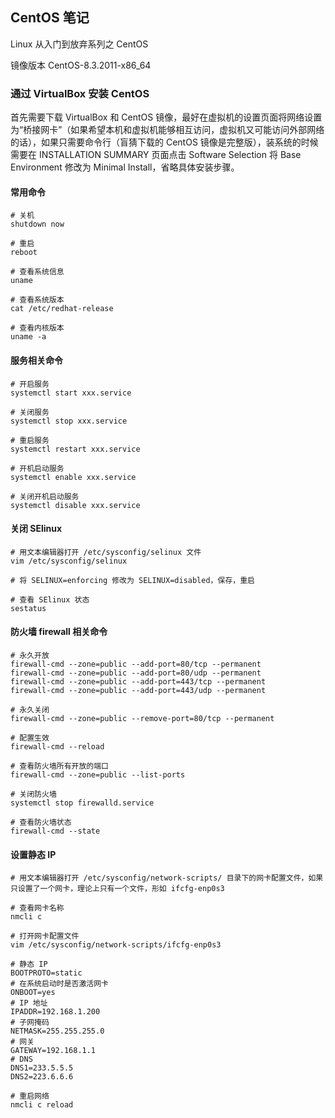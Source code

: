 ## CentOS 笔记

Linux 从入门到放弃系列之 CentOS

镜像版本 CentOS-8.3.2011-x86_64

### 通过 VirtualBox 安装 CentOS

首先需要下载 VirtualBox 和 CentOS 镜像，最好在虚拟机的设置页面将网络设置为“桥接网卡”（如果希望本机和虚拟机能够相互访问，虚拟机又可能访问外部网络的话），如果只需要命令行（盲猜下载的 CentOS 镜像是完整版），装系统的时候需要在 INSTALLATION SUMMARY 页面点击 Software Selection 将 Base Environment 修改为 Minimal Install，省略具体安装步骤。

#### 常用命令

```shell
# 关机
shutdown now

# 重启
reboot

# 查看系统信息
uname

# 查看系统版本
cat /etc/redhat-release

# 查看内核版本
uname -a
```

#### 服务相关命令

```shell
# 开启服务
systemctl start xxx.service

# 关闭服务
systemctl stop xxx.service

# 重启服务
systemctl restart xxx.service

# 开机启动服务
systemctl enable xxx.service

# 关闭开机启动服务
systemctl disable xxx.service
```

#### 关闭 SElinux

```shell
# 用文本编辑器打开 /etc/sysconfig/selinux 文件
vim /etc/sysconfig/selinux

# 将 SELINUX=enforcing 修改为 SELINUX=disabled，保存，重启

# 查看 SElinux 状态
sestatus
```

#### 防火墙 firewall 相关命令
```shell
# 永久开放
firewall-cmd --zone=public --add-port=80/tcp --permanent
firewall-cmd --zone=public --add-port=80/udp --permanent
firewall-cmd --zone=public --add-port=443/tcp --permanent
firewall-cmd --zone=public --add-port=443/udp --permanent

# 永久关闭
firewall-cmd --zone=public --remove-port=80/tcp --permanent

# 配置生效
firewall-cmd --reload

# 查看防火墙所有开放的端口
firewall-cmd --zone=public --list-ports

# 关闭防火墙
systemctl stop firewalld.service

# 查看防火墙状态
firewall-cmd --state
```

#### 设置静态 IP

```shell
# 用文本编辑器打开 /etc/sysconfig/network-scripts/ 目录下的网卡配置文件，如果只设置了一个网卡，理论上只有一个文件，形如 ifcfg-enp0s3

# 查看网卡名称
nmcli c

# 打开网卡配置文件
vim /etc/sysconfig/network-scripts/ifcfg-enp0s3

# 静态 IP
BOOTPROTO=static
# 在系统启动时是否激活网卡
ONBOOT=yes
# IP 地址
IPADDR=192.168.1.200
# 子网掩码
NETMASK=255.255.255.0
# 网关
GATEWAY=192.168.1.1
# DNS
DNS1=233.5.5.5
DNS2=223.6.6.6

# 重启网络
nmcli c reload
```